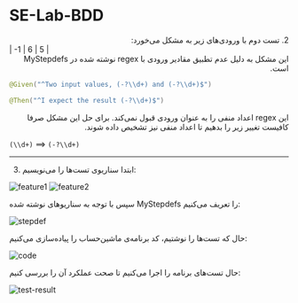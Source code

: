 # SE-Lab-BDD

<div dir="rtl">
2. تست دوم با ورودی‌های زیر به مشکل می‌خورد:
</div>
| -1 | 6 | 5 |

<div dir="rtl">
این مشکل به دلیل عدم تطبیق مقادیر ورودی با regex نوشته شده در MyStepdefs است.
</div>

```java
@Given("^Two input values, (-?\\d+) and (-?\\d+)$")

@Then("^I expect the result (-?\\d+)$")
```

<div dir="rtl">
این regex اعداد منفی را به عنوان ورودی قبول نمی‌کند. 
برای حل این مشکل صرفا کافیست  تغییر زیر را بدهیم تا اعداد منفی نیز تشخیص داده شوند.
</div>

```(\\d+)``` ==>  ```(-?\\d+)```

---

3. ابتدا سناریوی تست‌ها را می‌نویسیم:

<img src="./images/feature1.png" alt="feature1">
<img src="./images/feature2.png" alt="feature2">

سپس با توجه به سناریوهای نوشته شده MyStepdefs را تعریف می‌کنیم:

<img src="./images/stepdef.png" alt="stepdef">

حال که تست‌ها را نوشتیم، کد برنامه‌ی ماشین‌حساب را پیاده‌سازی می‌کنیم:

<img src="./images/code.png" alt="code">

حال تست‌های برنامه را اجرا می‌کنیم تا صحت عملکرد آن را بررسی کنیم:

<img src="./images/test-result.png" alt="test-result">
